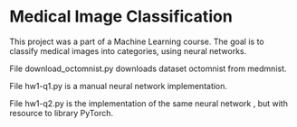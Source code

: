 # Medical Image Classification

This project was a part of a Machine Learning course. The goal is to classify medical images into categories, using neural networks.

File download_octomnist.py downloads dataset octomnist from medmnist.

File hw1-q1.py is a manual neural network implementation.

File hw1-q2.py is the implementation of the same neural network , but with resource to library PyTorch.
